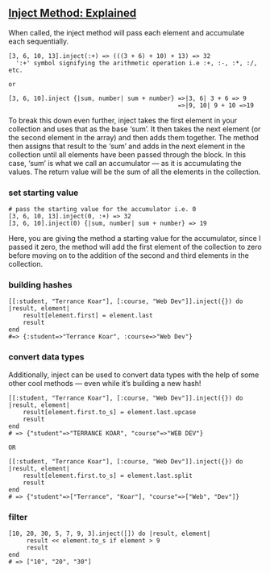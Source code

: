
## [Inject Method: Explained](https://medium.com/@terrancekoar/inject-method-explained-ed531eff9af8)

When called, the inject method will pass each element and accumulate each sequentially.
```
[3, 6, 10, 13].inject(:+) => (((3 + 6) + 10) + 13) => 32
  ':+' symbol signifying the arithmetic operation i.e :+, :-, :*, :/, etc.

or 

[3, 6, 10].inject {|sum, number| sum + number} =>|3, 6| 3 + 6 => 9
                                               =>|9, 10| 9 + 10 =>19

```

To break this down even further, inject takes the first element in your collection and uses that as the base ‘sum’. It then takes the next element (or the second element in the array) and then adds them together. The method then assigns that result to the ‘sum’ and adds in the next element in the collection until all elements have been passed through the block. In this case, ‘sum’ is what we call an accumulator — as it is accumulating the values. The return value will be the sum of all the elements in the collection.

### set starting value
```
# pass the starting value for the accumulator i.e. 0
[3, 6, 10, 13].inject(0, :+) => 32
[3, 6, 10].inject(0) {|sum, number| sum + number} => 19

```
Here, you are giving the method a starting value for the accumulator, since I passed it zero, the method will add the first element of the collection to zero before moving on to the addition of the second and third elements in the collection.


### building hashes
```
[[:student, "Terrance Koar"], [:course, "Web Dev"]].inject({}) do |result, element| 
    result[element.first] = element.last 
    result
end
#=> {:student=>"Terrance Koar", :course=>"Web Dev"}

```

### convert data types

Additionally, inject can be used to convert data types with the help of some other cool methods — even while it’s building a new hash!

```
[[:student, "Terrance Koar"], [:course, "Web Dev"]].inject({}) do |result, element| 
    result[element.first.to_s] = element.last.upcase
    result
end
# => {"student"=>"TERRANCE KOAR", "course"=>"WEB DEV"}

OR

[[:student, "Terrance Koar"], [:course, "Web Dev"]].inject({}) do |result, element| 
    result[element.first.to_s] = element.last.split
    result
end
# => {"student"=>["Terrance", "Koar"], "course"=>["Web", "Dev"]}

```

### filter
```
[10, 20, 30, 5, 7, 9, 3].inject([]) do |result, element| 
     result << element.to_s if element > 9
     result
end
# => ["10", "20", "30"]

```




